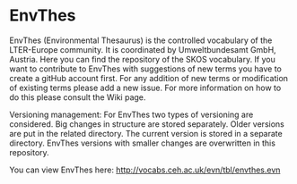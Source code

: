# EnvThes
EnvThes (Environmental Thesaurus) is the controlled vocabulary of the LTER-Europe community. It is coordinated by Umweltbundesamt GmbH, Austria. Here you can find the repository of the SKOS vocabulary. If you want to contribute to EnvThes with suggestions of new terms you have to create a gitHub account first. For any addition of new terms or modification of existing terms please add a new issue. For more information on how to do this please consult the Wiki page.

Versioning management: 
For EnvThes two types of versioning are considered.
Big changes in structure are stored separately. Older versions are put in the related directory. 
The current version is stored in a separate directory. EnvThes versions with smaller changes are overwritten in this repository. 


You can view EnvThes here: http://vocabs.ceh.ac.uk/evn/tbl/envthes.evn
